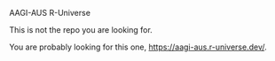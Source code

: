 AAGI-AUS R-Universe

This is not the repo you are looking for.

You are probably looking for this one, <https://aagi-aus.r-universe.dev/>.
